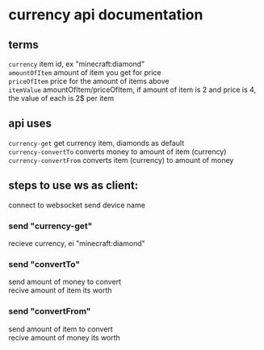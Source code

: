 # currency api documentation

## terms
`currency` item id, ex "minecraft:diamond"<br />
`amountOfItem` amount of item you get for price<br />
`priceOfItem` price for the amount of items above<br />
`itemValue` amountOfItem/priceOfItem, if amount of item is 2 and price is 4, the value of each is 2$ per item<br />

## api uses
`currency-get` get currency item, diamonds as default<br />
`currency-convertTo` converts money to amount of item (currency)<br />
`currency-convertFrom` converts item (currency) to amount of money


## steps to use ws as client:
connect to websocket
send device name
### send "currency-get"
recieve currency, ei "minecraft:diamond"

### send "convertTo"
send amount of money to convert<br />
recive amount of item its worth

### send "convertFrom"
send amount of item to convert<br />
recive amount of money its worth
